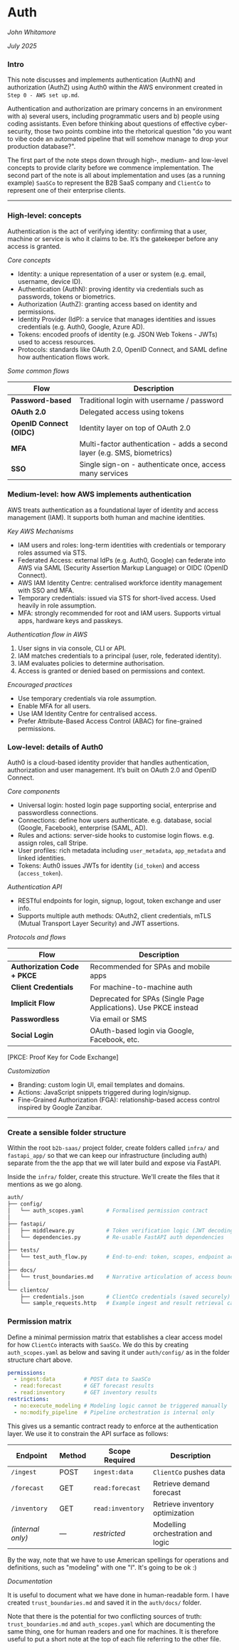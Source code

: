 # Auth

_John Whitamore_

_July 2025_

### Intro

This note discusses and implements authentication (AuthN) and authorization (AuthZ) using Auth0 within the AWS environment created in `Step 0 - AWS set up.md`. 

Authentication and authorization are primary concerns in an environment with a) several users, including programmatic users and b) people using coding assistants. Even before thinking about questions of effective cyber-security, those two points combine into the rhetorical question "do you want to vibe code an automated pipeline that will somehow manage to drop your production database?".

The first part of the note steps down through high-, medium- and low-level concepts to provide clarity before we commence implementation. The second part of the note is all about implementation and uses (as a running example) `SaaSCo` to represent the B2B SaaS company and `ClientCo` to represent one of their enterprise clients.

---

### High-level: concepts

Authentication is the act of verifying identity: confirming that a user, machine or service is who it claims to be. It’s the gatekeeper before any access is granted.

_Core concepts_

- Identity: a unique representation of a user or system (e.g. email, username, device ID).
- Authentication (AuthN): proving identity via credentials such as passwords, tokens or biometrics.
- Authorization (AuthZ): granting access based on identity and permissions.
- Identity Provider (IdP): a service that manages identities and issues credentials (e.g. Auth0, Google, Azure AD).
- Tokens: encoded proofs of identity (e.g. JSON Web Tokens - JWTs) used to access resources.
- Protocols: standards like OAuth 2.0, OpenID Connect, and SAML define how authentication flows work.

_Some common flows_

| Flow                      | Description                                                  |
| ------------------------- | ------------------------------------------------------------ |
| **Password-based**        | Traditional login with username / password                   |
| **OAuth 2.0**             | Delegated access using tokens                                |
| **OpenID Connect (OIDC)** | Identity layer on top of OAuth 2.0                           |
| **MFA**                   | Multi-factor authentication - adds a second layer (e.g. SMS, biometrics) |
| **SSO**                   | Single sign-on - authenticate once, access many services     |

### Medium-level: how AWS implements authentication

AWS treats authentication as a foundational layer of identity and access management (IAM). It supports both human and machine identities.

_Key AWS Mechanisms_

- IAM users and roles: long-term identities with credentials or temporary roles assumed via STS.
- Federated Access: external IdPs (e.g. Auth0, Google) can federate into AWS via SAML (Security Assertion Markup Language) or OIDC (OpenID Connect).
- AWS IAM Identity Centre: centralised workforce identity management with SSO and MFA.
- Temporary credentials: issued via STS for short-lived access. Used heavily in role assumption.
- MFA: strongly recommended for root and IAM users. Supports virtual apps, hardware keys and passkeys.

_Authentication flow in AWS_

1. User signs in via console, CLI or API.
2. IAM matches credentials to a principal (user, role, federated identity).
3. IAM evaluates policies to determine authorisation.
4. Access is granted or denied based on permissions and context.

_Encouraged practices_

- Use temporary credentials via role assumption.
- Enable MFA for all users.
- Use IAM Identity Centre for centralised access.
- Prefer Attribute-Based Access Control (ABAC) for fine-grained permissions.

### Low-level: details of Auth0

Auth0 is a cloud-based identity provider that handles authentication, authorization and user management. It’s built on OAuth 2.0 and OpenID Connect.

_Core components_

- Universal login: hosted login page supporting social, enterprise and passwordless connections.
- Connections: define how users authenticate. e.g. database, social (Google, Facebook), enterprise (SAML, AD).
- Rules and actions: server-side hooks to customise login flows. e.g. assign roles, call Stripe.
- User profiles: rich metadata including `user_metadata`, `app_metadata` and linked identities.
- Tokens: Auth0 issues JWTs for identity (`id_token`) and access (`access_token`).

_Authentication API_

- RESTful endpoints for login, signup, logout, token exchange and user info.
- Supports multiple auth methods: OAuth2, client credentials, mTLS (Mutual Transport Layer Security) and JWT assertions.

_Protocols and flows_

| Flow                          | Description                                                  |
| ----------------------------- | ------------------------------------------------------------ |
| **Authorization Code + PKCE** | Recommended for SPAs and mobile apps                         |
| **Client Credentials**        | For machine-to-machine auth                                  |
| **Implicit Flow**             | Deprecated for SPAs (Single Page Applications). Use PKCE instead |
| **Passwordless**              | Via email or SMS                                             |
| **Social Login**              | OAuth-based login via Google, Facebook, etc.                 |

[PKCE: Proof Key for Code Exchange]

_Customization_

- Branding: custom login UI, email templates and domains.
- Actions: JavaScript snippets triggered during login/signup.
- Fine-Grained Authorization (FGA): relationship-based access control inspired by Google Zanzibar.

---

### Create a sensible folder structure

Within the root `b2b-saas/` project folder, create folders called `infra/` and `fastapi_app/` so that we can keep our infrastructure (including auth) separate from the the app that we will later build and expose via FastAPI.

Inside the `infra/` folder, create this structure. We'll create the files that it mentions as we go along.

```bash
auth/
├── config/
│   └── auth_scopes.yaml       # Formalised permission contract
│
├── fastapi/
│   ├── middleware.py          # Token verification logic (JWT decoding, scope checks)
│   └── dependencies.py        # Re-usable FastAPI auth dependencies
│
├── tests/
│   └── test_auth_flow.py      # End-to-end: token, scopes, endpoint access
│
├── docs/
│   └── trust_boundaries.md    # Narrative articulation of access boundaries
│
└── clientco/
    ├── credentials.json       # ClientCo credentials (saved securely)
    └── sample_requests.http   # Example ingest and result retrieval calls using token
```

### Permission matrix

Define a minimal permission matrix that establishes a clear access model for how `ClientCo` interacts with `SaaSCo`. We do this by creating `auth_scopes.yaml` as below and saving it under `auth/config/` as in the folder structure chart above.

```yaml
permissions:
  - ingest:data        	# POST data to SaaSCo
  - read:forecast      	# GET forecast results
  - read:inventory     	# GET inventory results
restrictions:
  - no:execute_modeling # Modeling logic cannot be triggered manually
  - no:modify_pipeline  # Pipeline orchestration is internal only
```

This gives us a semantic contract ready to enforce at the authentication layer. We use it to constrain the API surface as follows: 

| Endpoint          | Method | Scope Required   | Description                       |
| ----------------- | ------ | ---------------- | --------------------------------- |
| `/ingest`         | POST   | `ingest:data`    | `ClientCo` pushes data            |
| `/forecast`       | GET    | `read:forecast`  | Retrieve demand forecast          |
| `/inventory`      | GET    | `read:inventory` | Retrieve inventory optimization   |
| *(internal only)* | —      | *restricted*     | Modelling orchestration and logic |

By the way, note that we have to use American spellings for operations and definitions, such as "modeling" with one "l". It's going to be ok :)

_Documentation_

It is useful to document what we have done in human-readable form. I have created `trust_boundaries.md` and saved it in the `auth/docs/` folder.

Note that there is the potential for two conflicting sources of truth: `trust_boundaries.md` and `auth_scopes.yaml` which are documenting the same thing, one for human readers and one for machines. It is therefore useful to put a short note at the top of each file referring to the other file.






